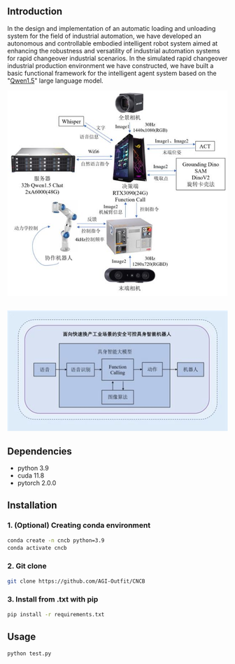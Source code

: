 ## Introduction

In the design and implementation of an automatic loading and unloading  system for the field of industrial automation, we have developed an  autonomous and controllable embodied intelligent robot system aimed at  enhancing the robustness and versatility of industrial automation  systems for rapid changeover industrial scenarios. In the simulated  rapid changeover industrial production environment we have constructed,  we have built a basic functional framework for the intelligent agent  system based on the "[Qwen1.5](https://github.com/QwenLM/Qwen)" large language model.

![20240709-103918](assets/20240709-103918.jpg)

## <img src="assets/20240709-103923.jpg" alt="20240709-103923" style="zoom: 150%;" />

## Dependencies

- python 3.9
- cuda 11.8
- pytorch 2.0.0

## Installation

### 1. (Optional) Creating conda environment

```bash
conda create -n cncb python=3.9
conda activate cncb
```

### 2. Git clone

```bash
git clone https://github.com/AGI-Outfit/CNCB
```

### 3. Install from .txt with pip

```bash
pip install -r requirements.txt
```

## Usage

```bash
python test.py
```

